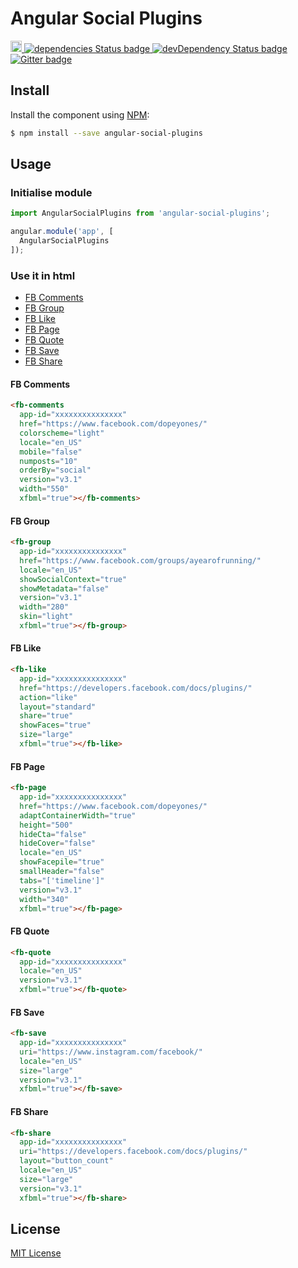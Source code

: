 # Angular Social Plugins

<p>
  <a href="https://badge.fury.io/js/angular-social-plugins">
    <img src="https://badge.fury.io/js/angular-social-plugins.svg" alt="npm version" height="18">
  </a>
  <a href="https://david-dm.org/praveenkumar-outlook/angular-social-plugins">
    <img src="https://david-dm.org/praveenkumar-outlook/angular-social-plugins/status.svg" alt="dependencies Status badge">
    </a>
  <a href="https://david-dm.org/praveenkumar-outlook/angular-social-plugins#info=devDependencies">
    <img src="https://david-dm.org/praveenkumar-outlook/angular-social-plugins/dev-status.svg" alt="devDependency Status badge">
  </a>
  <a href="https://gitter.im/praveekumar-outlook/angular-social-plugins">
    <img src="https://badges.gitter.im/Join%20Chat.svg" alt="Gitter badge">
  </a>
</p>

## Install

Install the component using [NPM](https://www.npmjs.com/):

```sh
$ npm install --save angular-social-plugins
```

## Usage

### Initialise module

```js
import AngularSocialPlugins from 'angular-social-plugins';

angular.module('app', [
  AngularSocialPlugins
]);
```

### Use it in html
- [FB Comments](#fb-comments)
- [FB Group](#fb-group)
- [FB Like](#fb-like)
- [FB Page](#fb-page)
- [FB Quote](#fb-quote)
- [FB Save](#fb-save)
- [FB Share](#fb-share)

#### FB Comments
```html
<fb-comments
  app-id="xxxxxxxxxxxxxxx"
  href="https://www.facebook.com/dopeyones/"
  colorscheme="light"
  locale="en_US"
  mobile="false"
  numposts="10"
  orderBy="social"
  version="v3.1"
  width="550"
  xfbml="true"></fb-comments>
```

#### FB Group
```html
<fb-group
  app-id="xxxxxxxxxxxxxxx"
  href="https://www.facebook.com/groups/ayearofrunning/"
  locale="en_US"
  showSocialContext="true"
  showMetadata="false"
  version="v3.1"
  width="280"
  skin="light"
  xfbml="true"></fb-group>
```

#### FB Like
```html
<fb-like
  app-id="xxxxxxxxxxxxxxx"
  href="https://developers.facebook.com/docs/plugins/"
  action="like"
  layout="standard"
  share="true"
  showFaces="true"
  size="large"
  xfbml="true"></fb-like>
```

#### FB Page
```html
<fb-page
  app-id="xxxxxxxxxxxxxxx"
  href="https://www.facebook.com/dopeyones/"
  adaptContainerWidth="true"
  height="500"
  hideCta="false"
  hideCover="false"
  locale="en_US"
  showFacepile="true"
  smallHeader="false"
  tabs="['timeline']"
  version="v3.1"
  width="340"
  xfbml="true"></fb-page>
```

#### FB Quote
```html
<fb-quote
  app-id="xxxxxxxxxxxxxxx"
  locale="en_US"
  version="v3.1"
  xfbml="true"></fb-quote>
```

#### FB Save
```html
<fb-save
  app-id="xxxxxxxxxxxxxxx"
  uri="https://www.instagram.com/facebook/"
  locale="en_US"
  size="large"
  version="v3.1"
  xfbml="true"></fb-save>
```

#### FB Share
```html
<fb-share
  app-id="xxxxxxxxxxxxxxx"
  uri="https://developers.facebook.com/docs/plugins/"
  layout="button_count"
  locale="en_US"
  size="large"
  version="v3.1"
  xfbml="true"></fb-share>
```

## License

[MIT License](http://opensource.org/licenses/MIT)
